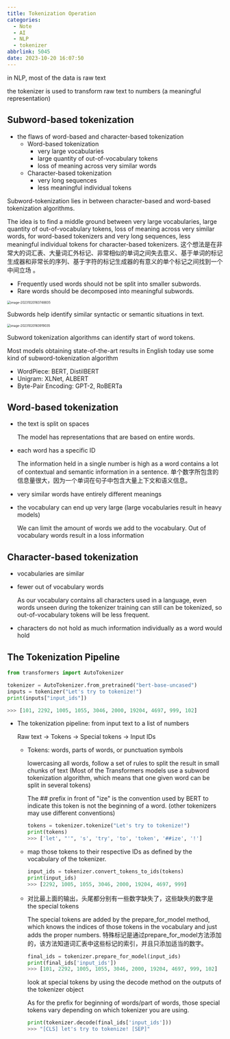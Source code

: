 ```yaml
---
title: Tokenization Operation
categories:
  - Note
  - AI
  - NLP
  - tokenizer
abbrlink: 5045
date: 2023-10-20 16:07:50
---
```


in NLP, most of the data is raw text

the tokenizer is used to transform raw text to numbers (a meaningful representation)

## Subword-based tokenization

* the flaws of word-based and character-based tokenization
    * Word-based tokenization
        * very large vocabularies
        * large quantity of out-of-vocabulary tokens
        * loss of meaning across very similar words
    * Character-based tokenization
        * very long sequences
        * less meaningful individual tokens

Subword-tokenization lies in between character-based and word-based tokenization algorithms. 

The idea is to find a middle ground between very large vocabularies, large quantity of out-of-vocabulary tokens, loss of meaning across very similar words, for word-based tokenizers and very long sequences, less meaningful individual tokens for character-based tokenizers. 这个想法是在非常大的词汇表、大量词汇外标记、非常相似的单词之间失去意义、基于单词的标记生成器和非常长的序列、基于字符的标记生成器的有意义的单个标记之间找到一个中间立场 。

* Frequently used words should not be split into smaller subwords.
* Rare words should be decomposed into meaningful subwords.

<img src="./image-20231020163748835.png" alt="image-20231020163748835" style="zoom:50%;" />

Subwords help identify similar syntactic or semantic situations in text.

<img src="./image-20231020163919035.png" alt="image-20231020163919035" style="zoom:50%;" />

Subword tokenization algorithms can identify start of word tokens.

Most models obtaining state-of-the-art results in English today use some kind of subword-tokenization algorithm

* WordPiece: BERT, DistilBERT
* Unigram: XLNet, ALBERT
* Byte-Pair Encoding: GPT-2, RoBERTa

## Word-based tokenization

* the text is split on spaces

    The model has representations that are based on entire words.

* each word has a specific ID

    The information held in a single number is high as a word contains a lot of contextual and semantic information in a sentence. 单个数字所包含的信息量很大，因为一个单词在句子中包含大量上下文和语义信息。

* very similar words have entirely different meanings

* the vocabulary can end up very large (large vocabularies result in heavy models)

    We can limit the amount of words we add to the vocabulary. Out of vocabulary words result in a loss information

## Character-based tokenization

* vocabularies are similar

* fewer out of vocabulary words

    As our vocabulary contains all characters used in a language, even words unseen during the tokenizer training can still can be tokenized, so out-of-vocabulary tokens will be less frequent.

* characters do not hold as much information individually as a word would hold

## The Tokenization Pipeline

```python
from transformers import AutoTokenizer

tokenizer = AutoTokenizer.from_pretrained("bert-base-uncased")
inputs = tokenizer("Let's try to tokenize!")
print(inputs["input_ids"])

>>> [101, 2292, 1005, 1055, 3046, 2000, 19204, 4697, 999, 102]
```

* The tokenization pipeline: from input text to a list of numbers

    Raw text -> Tokens -> Special tokens -> Input IDs

    * Tokens: words, parts of words, or punctuation symbols

        lowercasing all words, follow a set of rules to split the result in small chunks of text (Most of the Transformers models use a subword tokenization algorithm, which means that one given word can be split in several tokens)

        The ## prefix in front of "ize" is the convention used by BERT to indicate this token is not the beginning of a word. (other tokenizers may use different conventions)

        ```python
        tokens = tokenizer.tokenize("Let's try to tokenize!")
        print(tokens)
        >>> ['let', "'", 's', 'try', 'to', 'token', '##ize', '!']
        ```

    * map those tokens to their respective IDs as defined by the vocabulary of the tokenizer.

        ```python
        input_ids = tokenizer.convert_tokens_to_ids(tokens)
        print(input_ids)
        >>> [2292, 1005, 1055, 3046, 2000, 19204, 4697, 999]
        ```

    * 对比最上面的输出，头尾都分别有一些数字缺失了，这些缺失的数字是 the special tokens

        The special tokens are added by the prepare_for_model method, which knows the indices of those tokens in the vocabulary and just adds the proper numbers. 特殊标记是通过prepare_for_model方法添加的，该方法知道词汇表中这些标记的索引，并且只添加适当的数字。

        ```python
        final_ids = tokenizer.prepare_for_model(input_ids)
        print(final_ids['input_ids'])
        >>> [101, 2292, 1005, 1055, 3046, 2000, 19204, 4697, 999, 102]
        ```

        look at special tokens by using the decode method on the outputs of the tokenizer object

        As for the prefix for beginning of words/part of words, those special tokens vary depending on which tokenizer you are using.

        ```python
        print(tokenizer.decode(final_ids['input_ids']))
        >>> "[CLS] let's try to tokenize! [SEP]"
        ```

        


